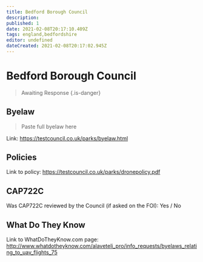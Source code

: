 ```yaml
---
title: Bedford Borough Council
description:
published: 1
date: 2021-02-08T20:17:10.409Z
tags: england,bedfordshire
editor: undefined
dateCreated: 2021-02-08T20:17:02.945Z
---
```


# Bedford Borough Council
>  Awaiting Response
> {.is-danger}

## Byelaw
> Paste full byelaw here

Link:
https://testcouncil.co.uk/parks/byelaw.html

## Policies
Link to policy:
https://testcouncil.co.uk/parks/dronepolicy.pdf

## CAP722C

Was CAP722C reviewed by the Council (if asked on the FOI): Yes / No

## What Do They Know

Link to WhatDoTheyKnow.com page:
http://www.whatdotheyknow.com/alaveteli_pro/info_requests/byelaws_relating_to_uav_flights_75

